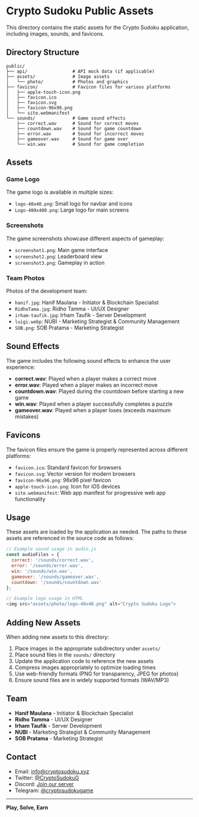 # Crypto Sudoku Public Assets

This directory contains the static assets for the Crypto Sudoku application, including images, sounds, and favicons.

## Directory Structure

```
public/
├── api/                 # API mock data (if applicable)
├── assets/              # Image assets
│   └── photo/           # Photos and graphics
├── favicon/             # Favicon files for various platforms
│   ├── apple-touch-icon.png
│   ├── favicon.ico
│   ├── favicon.svg
│   ├── favicon-96x96.png
│   └── site.webmanifest
└── sounds/              # Game sound effects
    ├── correct.wav      # Sound for correct moves
    ├── countdown.wav    # Sound for game countdown
    ├── error.wav        # Sound for incorrect moves
    ├── gameover.wav     # Sound for game over
    └── win.wav          # Sound for game completion
```

## Assets

### Game Logo

The game logo is available in multiple sizes:
- `logo-40x40.png`: Small logo for navbar and icons
- `Logo-400x400.png`: Large logo for main screens

### Screenshots

The game screenshots showcase different aspects of gameplay:
- `screenshot1.png`: Main game interface
- `screenshot2.png`: Leaderboard view
- `screenshot3.png`: Gameplay in action

### Team Photos

Photos of the development team:
- `hanif.jpg`: Hanif Maulana - Initiator & Blockchain Specialist
- `RidhoTama.jpg`: Ridho Tamma - UI/UX Designer
- `irham-taufik.jpg`: Irham Taufik - Server Development
- `luigi.webp`: NUBI - Marketing Strategist & Community Management
- `SOB.png`: SOB Pratama - Marketing Strategist

## Sound Effects

The game includes the following sound effects to enhance the user experience:

- **correct.wav**: Played when a player makes a correct move
- **error.wav**: Played when a player makes an incorrect move
- **countdown.wav**: Played during the countdown before starting a new game
- **win.wav**: Played when a player successfully completes a puzzle
- **gameover.wav**: Played when a player loses (exceeds maximum mistakes)

## Favicons

The favicon files ensure the game is properly represented across different platforms:

- `favicon.ico`: Standard favicon for browsers
- `favicon.svg`: Vector version for modern browsers
- `favicon-96x96.png`: 96x96 pixel favicon
- `apple-touch-icon.png`: Icon for iOS devices
- `site.webmanifest`: Web app manifest for progressive web app functionality

## Usage

These assets are loaded by the application as needed. The paths to these assets are referenced in the source code as follows:

```javascript
// Example sound usage in audio.js
const audioFiles = {
  correct: '/sounds/correct.wav',
  error: '/sounds/error.wav',
  win: '/sounds/win.wav',
  gameover: '/sounds/gameover.wav',
  countdown: '/sounds/countdown.wav'
};

// Example logo usage in HTML
<img src="assets/photo/logo-40x40.png" alt="Crypto Sudoku Logo">
```

## Adding New Assets

When adding new assets to this directory:

1. Place images in the appropriate subdirectory under `assets/`
2. Place sound files in the `sounds/` directory
3. Update the application code to reference the new assets
4. Compress images appropriately to optimize loading times
5. Use web-friendly formats (PNG for transparency, JPEG for photos)
6. Ensure sound files are in widely supported formats (WAV/MP3)

## Team

- **Hanif Maulana** - Initiator & Blockchain Specialist
- **Ridho Tamma** - UI/UX Designer
- **Irham Taufik** - Server Development
- **NUBI** - Marketing Strategist & Community Management
- **SOB Pratama** - Marketing Strategist

## Contact

- Email: info@cryptosudoku.xyz
- Twitter: [@CryptoSudokuG](https://x.com/CryptoSudokuG)
- Discord: [Join our server](https://discord.gg/8htQ6wn9Md)
- Telegram: [@cryptosudokugame](https://t.me/cryptosudokugame)

---

**Play, Solve, Earn**
